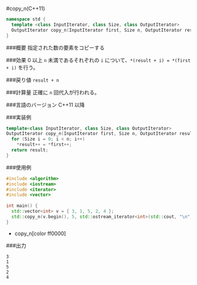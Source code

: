 #copy_n(C++11)

```cpp
namespace std {
  template <class InputIterator, class Size, class OutputIterator>
  OutputIterator copy_n(InputIterator first, Size n, OutputIterator result);
}
```

###概要
指定された数の要素をコピーする

###効果
0 以上 `n` 未満であるそれぞれの `i` について、`*(result + i) = *(first + i)` を行う。

###戻り値
`result + n`

###計算量
正確に `n` 回代入が行われる。

###言語のバージョン
C++11 以降

###実装例
```cpp
template<class InputIterator, class Size, class OutputIterator>
OutputIterator copy_n(InputIterator first, Size n, OutputIterator result) {
  for (Size i = 0; i < n; i++)
    *result++ = *first++;
  return result;
}
```

###使用例
```cpp
#include <algorithm>
#include <iostream>
#include <iterator>
#include <vector>
 
int main() {
  std::vector<int> v = { 3, 1, 5, 2, 4 };
  std::copy_n(v.begin(), 5, std::ostream_iterator<int>(std::cout, "\n"));
}
```
* copy_n[color ff0000]

###出力
```
3
1
5
2
4
```

